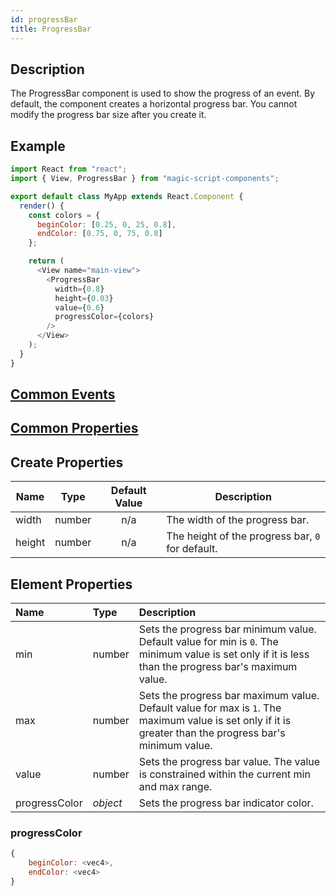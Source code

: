 ```yaml
---
id: progressBar
title: ProgressBar
---
```


## Description

The ProgressBar component is used to show the progress of an event. By default, the component creates a horizontal progress bar. You cannot modify the progress bar size after you create it.

## Example

```javascript
import React from "react";
import { View, ProgressBar } from "magic-script-components";

export default class MyApp extends React.Component {
  render() {
    const colors = {
      beginColor: [0.25, 0, 25, 0.8],
      endColor: [0.75, 0, 75, 0.8]
    };

    return (
      <View name="main-view">
        <ProgressBar
          width={0.8}
          height={0.03}
          value={0.6}
          progressColor={colors}
        />
      </View>
    );
  }
}
```

## [Common Events](../types/Events.md)

## [Common Properties](../types/Properties.md)

## Create Properties

| Name   | Type   | Default Value | Description                                      |
| ------ | ------ | :-----------: | ------------------------------------------------ |
| width  | number |      n/a      | The width of the progress bar.                   |
| height | number |      n/a      | The height of the progress bar, `0` for default. |

## Element Properties

| Name          | Type     | Description                                                                                                                                              |
| :------------ | :------- | :------------------------------------------------------------------------------------------------------------------------------------------------------- |
| min           | number   | Sets the progress bar minimum value. Default value for min is `0`. The minimum value is set only if it is less than the progress bar's maximum value.    |
| max           | number   | Sets the progress bar maximum value. Default value for max is `1`. The maximum value is set only if it is greater than the progress bar's minimum value. |
| value         | number   | Sets the progress bar value. The value is constrained within the current min and max range.                                                              |
| progressColor | _object_ | Sets the progress bar indicator color.                                                                                                                   |

### progressColor

```javascript
{
    beginColor: <vec4>,
    endColor: <vec4>
}
```
